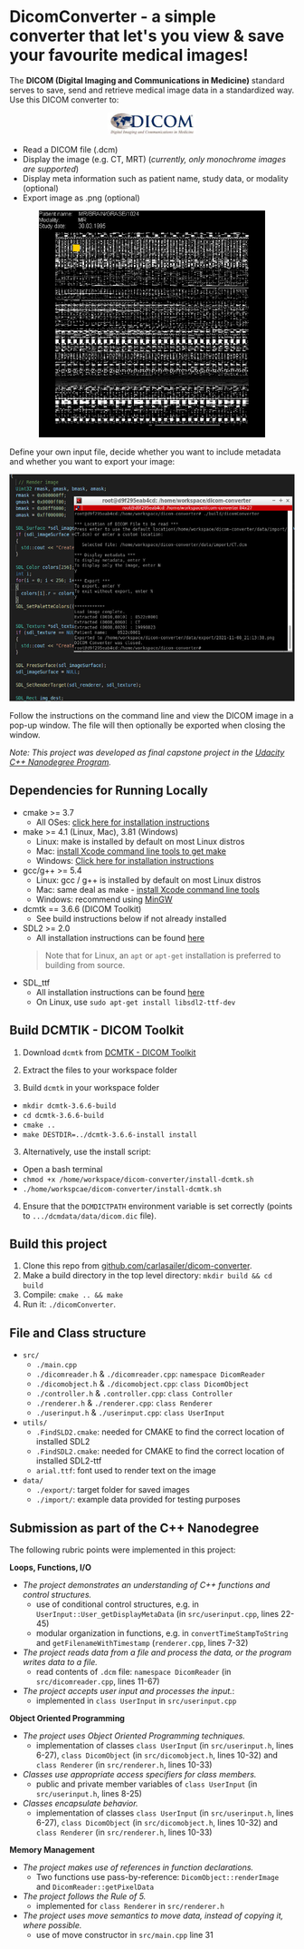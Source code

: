# DicomConverter - a simple converter that let's you view & save your favourite medical images! 

The **DICOM (Digital Imaging and Communications in Medicine)** standard serves to save, send and retrieve medical image data in a standardized way. Use this DICOM converter to:
<p align="center">
  <img src="utils/DICOMLogo.jpg" height="40" />
 </p>
 
* Read a DICOM file (.dcm)
* Display the image (e.g. CT, MRT) (_currently, only monochrome images are supported_)
* Display meta information such as patient name, study data, or modality (optional)
* Export image as .png (optional)

<p align="center">
  <img src="utils/output.png" height="400"/>
</p>

Define your own input file, decide whether you want to include metadata and whether you want to export your image:
<p align="center">
  <img src="utils/userinput.PNG" height="400"/>
</p>

Follow the instructions on the command line and view the DICOM image in a pop-up window. The file will then optionally be exported when closing the window. 

_Note: This project was developed as final capstone project in the [Udacity C++ Nanodegree Program](https://www.udacity.com/course/c-plus-plus-nanodegree--nd213)._

## Dependencies for Running Locally

* cmake >= 3.7
  * All OSes: [click here for installation instructions](https://cmake.org/install/)
* make >= 4.1 (Linux, Mac), 3.81 (Windows)
  * Linux: make is installed by default on most Linux distros
  * Mac: [install Xcode command line tools to get make](https://developer.apple.com/xcode/features/)
  * Windows: [Click here for installation instructions](http://gnuwin32.sourceforge.net/packages/make.htm)
* gcc/g++ >= 5.4
  * Linux: gcc / g++ is installed by default on most Linux distros
  * Mac: same deal as make - [install Xcode command line tools](https://developer.apple.com/xcode/features/)
  * Windows: recommend using [MinGW](http://www.mingw.org/)
* dcmtk == 3.6.6 (DICOM Toolkit)
  * See build instructions below if not already installed
* SDL2 >= 2.0
  * All installation instructions can be found [here](https://wiki.libsdl.org/Installation)
  >Note that for Linux, an `apt` or `apt-get` installation is preferred to building from source. 
* SDL_ttf
  * All installation instructions can be found [here](https://www.libsdl.org/projects/SDL_ttf/)
  * On Linux, use `sudo apt-get install libsdl2-ttf-dev`
  
## Build DCMTIK - DICOM Toolkit 

1. Download `dcmtk` from  [DCMTK - DICOM Toolkit](https://dicom.offis.de/dcmtk.php.en)

2. Extract the files to your workspace folder

3. Build `dcmtk` in your workspace folder 
* `mkdir dcmtk-3.6.6-build`
* `cd dcmtk-3.6.6-build`
* `cmake ..`
* `make DESTDIR=../dcmtk-3.6.6-install install`

3. Alternatively, use the install script:
* Open a bash terminal
* `chmod +x /home/workspace/dicom-converter/install-dcmtk.sh`
* `./home/workspcae/dicom-converter/install-dcmtk.sh`

4. Ensure that the `DCMDICTPATH` environment variable is set correctly (points to `.../dcmdata/data/dicom.dic` file). 

## Build this project

1. Clone this repo from [github.com/carlasailer/dicom-converter](https://github.com/carlasailer/dicom-converter).
2. Make a build directory in the top level directory: `mkdir build && cd build`
3. Compile: `cmake .. && make`
4. Run it: `./dicomConverter`.

## File and Class structure
* `src/`  
  * `./main.cpp` 
  * `./dicomreader.h` & `./dicomreader.cpp`:      `namespace DicomReader`   
  * `./dicomobject.h` & `./dicomobject.cpp`:      `class DicomObject`  
  * `./controller.h` & `.controller.cpp`:         `class Controller`
  * `./renderer.h` & `./renderer.cpp`:            `class Renderer`  
  * `./userinput.h` & `./userinput.cpp`:          `class UserInput`  
* `utils/`  
  * `.FindSLD2.cmake`: needed for CMAKE to find the correct location of installed SDL2
  * `.FindSDL2.cmake`: needed for CMAKE to find the correct location of installed SDL2-ttf
  * `arial.ttf`: font used to render text on the image
* `data/` 
  * `./export/`: target folder for saved images
  * `./import/`: example data provided for testing purposes

## Submission as part of the C++ Nanodegree
The following rubric points were implemented in this project:

**Loops, Functions, I/O**
* _The project demonstrates an understanding of C++ functions and control structures._
  * use of conditional control structures, e.g. in `UserInput::User_getDisplayMetaData` (in `src/userinput.cpp`, lines 22-45)
  * modular organization in functions, e.g. in `convertTimeStampToString` and `getFilenameWithTimestamp` (`renderer.cpp`, lines 7-32)
* _The project reads data from a file and process the data, or the program writes data to a file._
  * read contents of `.dcm` file: `namespace DicomReader` (in `src/dicomreader.cpp`, lines 11-67)
* _The project accepts user input and processes the input._: 
  * implemented in `class UserInput` in `src/userinput.cpp`

**Object Oriented Programming**
* _The project uses Object Oriented Programming techniques._
  * implementation of classes `class UserInput` (in `src/userinput.h`, lines 6-27), `class DicomObject` (in `src/dicomobject.h`, lines 10-32) and `class Renderer` (in `src/renderer.h`, lines 10-33)
* _Classes use appropriate access specifiers for class members._
  * public and private member variables of `class UserInput` (in `src/userinput.h`, lines 8-25)
* _Classes encapsulate behavior._
  * implementation of classes `class UserInput` (in `src/userinput.h`, lines 6-27), `class DicomObject` (in `src/dicomobject.h`, lines 10-32) and `class Renderer` (in `src/renderer.h`, lines 10-33)

**Memory Management**
* _The project makes use of references in function declarations._
  * Two functions use pass-by-reference: `DicomObject::renderImage` and `DicomReader::getPixelData`
* _The project follows the Rule of 5._
  * implemented for `class Renderer` in `src/renderer.h`
* _The project uses move semantics to move data, instead of copying it, where possible._ 
  * use of move constructor in `src/main.cpp` line 31

